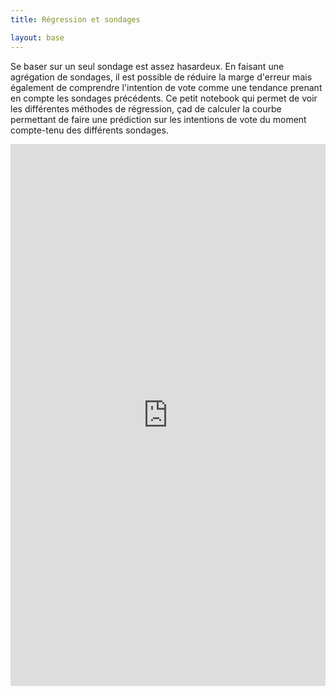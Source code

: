 ```yaml
---
title: Régression et sondages

layout: base
---
```


Se baser sur un seul sondage est assez hasardeux. En faisant une agrégation de sondages, il est possible de réduire la marge d'erreur mais également de comprendre l'intention de vote comme une tendance prenant en compte les sondages précédents. Ce petit notebook qui permet de voir les différentes méthodes de régression, çad de calculer la courbe permettant de faire une prédiction sur les intentions de vote du moment compte-tenu des différents sondages.


<iframe width="100%" height="867" frameborder="0"
  src="https://observablehq.com/embed/@taniki/presidentielle2022-regressions?cells=viewof+candidatSelect%2Cviewof+bandwidth%2Cviewof+order%2Cviewof+curve%2Cviewof+period%2Cviewof+zoom%2CregressionsChart%2CregressionsTable"></iframe>
